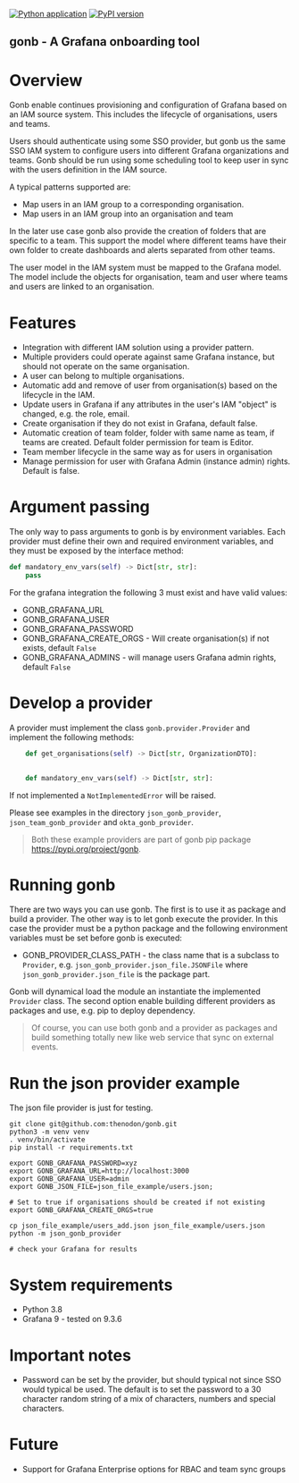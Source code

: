 [![Python application](https://github.com/thenodon/gonb/actions/workflows/python-app.yml/badge.svg)](https://github.com/thenodon/gonb/actions/workflows/python-app.yml)
[![PyPI version](https://badge.fury.io/py/gonb.svg)](https://badge.fury.io/py/gonb)

gonb - A Grafana onboarding tool
---------------------------------
# Overview
Gonb enable continues provisioning and configuration of Grafana based on an IAM source system.
This includes the lifecycle of organisations, users and teams.   

Users should authenticate using some SSO provider, but gonb us the same SSO IAM system to configure users into different
Grafana organizations and teams. 
Gonb should be run using some scheduling tool to keep user in sync with the users definition in the IAM source.

A typical patterns supported are:
- Map users in an IAM group to a corresponding organisation.
- Map users in an IAM group into an organisation and team

In the later use case gonb also provide the creation of folders that are specific to a team. This support the 
model where different teams have their own folder to create dashboards and alerts separated from other teams.

The user model in the IAM system must be mapped to the Grafana model. The model include the objects for 
organisation, team and user where teams and users are linked to an organisation.


# Features
- Integration with different IAM solution using a provider pattern.
- Multiple providers could operate against same Grafana instance, but should not operate on the same organisation.
- A user can belong to multiple organisations.
- Automatic add and remove of user from organisation(s) based on the lifecycle in the IAM.
- Update users in Grafana if any attributes in the user's IAM "object" is changed, e.g. the role, email.
- Create organisation if they do not exist in Grafana, default false.
- Automatic creation of team folder, folder with same name as team, if teams are created. Default folder permission
for team is Editor. 
- Team member lifecycle in the same way as for users in organisation
- Manage permission for user with Grafana Admin (instance admin) rights. Default is false.

# Argument passing
The only way to pass arguments to gonb is by environment variables. Each provider must define their own and 
required environment variables, and they must be exposed by the interface method:

```python
def mandatory_env_vars(self) -> Dict[str, str]:
    pass
```

For the grafana integration the following 3 must exist and have valid values:

- GONB_GRAFANA_URL
- GONB_GRAFANA_USER
- GONB_GRAFANA_PASSWORD
- GONB_GRAFANA_CREATE_ORGS - Will create organisation(s) if not exists, default `False`
- GONB_GRAFANA_ADMINS - will manage users Grafana admin rights, default `False`

# Develop a provider
A provider must implement the class `gonb.provider.Provider` and implement the following methods:
```python
    def get_organisations(self) -> Dict[str, OrganizationDTO]:
    

    def mandatory_env_vars(self) -> Dict[str, str]:

```
If not implemented a `NotImplementedError` will be raised.

Please see examples in the directory `json_gonb_provider`, `json_team_gonb_provider` and `okta_gonb_provider`.

> Both these example providers are part of gonb pip package https://pypi.org/project/gonb.

# Running gonb
There are two ways you can use gonb. The first is to use it as package and build a provider. 
The other way is to let gonb execute the provider. In this case the provider must be a python package and the 
following environment variables must be set before gonb is executed:
- GONB_PROVIDER_CLASS_PATH  - the class name that is a subclass to `Provider`, e.g. `json_gonb_provider.json_file.JSONFile`
where `json_gonb_provider.json_file` is the package part.

Gonb will dynamical load the module an instantiate the implemented `Provider` class.
The second option enable building different providers as packages and use, e.g. pip to deploy dependency.

>Of course, you can use both gonb and a provider as packages and build something totally new like web service 
>that sync on external events.

# Run the json provider example
The json file provider is just for testing. 

```shell
git clone git@github.com:thenodon/gonb.git
python3 -m venv venv
. venv/bin/activate
pip install -r requirements.txt

export GONB_GRAFANA_PASSWORD=xyz
export GONB_GRAFANA_URL=http://localhost:3000
export GONB_GRAFANA_USER=admin
export GONB_JSON_FILE=json_file_example/users.json;

# Set to true if organisations should be created if not existing
export GONB_GRAFANA_CREATE_ORGS=true

cp json_file_example/users_add.json json_file_example/users.json
python -m json_gonb_provider

# check your Grafana for results
```
# System requirements

- Python 3.8
- Grafana 9 - tested on 9.3.6

# Important notes
- Password can be set by the provider, but should typical not since SSO would typical be used. 
The default is to set the password to a 30 character random string of a mix of characters, 
numbers and special characters.


# Future
- Support for Grafana Enterprise options for RBAC and team sync groups
